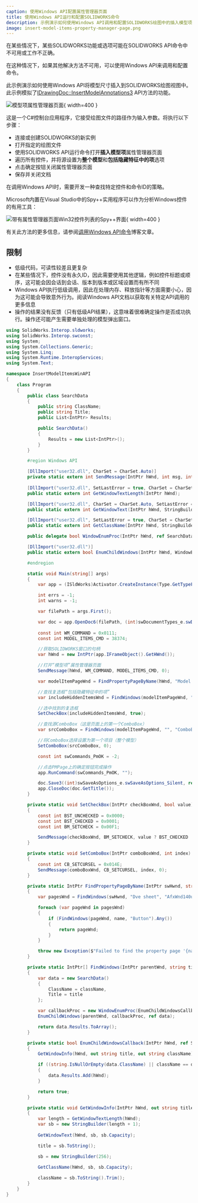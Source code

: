 ```yaml
---
caption: 使用Windows API配置属性管理器页面
title: 使用Windows API运行和配置SOLIDWORKS命令
description: 示例演示如何使用Windows API调用和配置SOLIDWORKS绘图中的插入模型项命令
image: insert-model-items-property-manager-page.png
---
```

在某些情况下，某些SOLIDWORKS功能或选项可能在SOLIDWORKS API命令中不可用或工作不正确。

在这种情况下，如果其他解决方法不可用，可以使用Windows API来调用和配置命令。

此示例演示如何使用Windows API将模型尺寸插入到SOLIDWORKS绘图视图中。此示例模拟了[IDrawingDoc::InsertModelAnnotations3](https://help.solidworks.com/2015/english/api/sldworksapi/solidworks.interop.sldworks~solidworks.interop.sldworks.idrawingdoc~insertmodelannotations3.html) API方法的功能。

![模型项属性管理器页面](insert-model-items-property-manager-page.png){ width=400 }

这是一个C#控制台应用程序，它接受绘图文件的路径作为输入参数。将执行以下步骤：

* 连接或创建SOLIDWORKS的新实例
* 打开指定的绘图文件
* 使用SOLIDWORKS API运行命令打开**插入模型项**属性管理器页面
* 遍历所有控件，并将源设置为**整个模型**和**包括隐藏特征中的项**选项
* 点击确定按钮关闭属性管理器页面
* 保存并关闭文档

在调用Windows API时，需要开发一种查找特定控件和命令ID的策略。

Microsoft内置在Visual Studio中的Spy++实用程序可以作为分析Windows控件的有用工具：

![带有属性管理器页面Win32控件列表的Spy++界面](spy-plus-plus-solidworks-window.png){ width=400 }

有关此方法的更多信息，请参阅[调用Windows API命令](https://blog.codestack.net/missing-solidworks-api-command#calling-windows-command)博客文章。

## 限制

* 低级代码，可读性较差且更复杂
* 在某些情况下，控件没有永久ID，因此需要使用其他逻辑，例如控件标题或顺序，这可能会因会话到会话、版本到版本或区域设置而有所不同
* Windows API执行低级调用，因此在处理内存、释放指针等方面需要小心，因为这可能会导致意外行为。阅读Windows API文档以获取有关特定API调用的更多信息
* 操作的结果没有反馈（只有低级API结果），这意味着很难确定操作是否成功执行。操作还可能产生需要单独处理的模型弹出窗口。

``` cs
using SolidWorks.Interop.sldworks;
using SolidWorks.Interop.swconst;
using System;
using System.Collections.Generic;
using System.Linq;
using System.Runtime.InteropServices;
using System.Text;

namespace InsertModelItemsWinAPI
{
    class Program
    {
        public class SearchData
        {
            public string ClassName;
            public string Title;
            public List<IntPtr> Results;

            public SearchData()
            {
                Results = new List<IntPtr>();
            }
        }

        #region Windows API

        [DllImport("user32.dll", CharSet = CharSet.Auto)]
        private static extern int SendMessage(IntPtr hWnd, int msg, int wParam, int lParam);
        
        [DllImport("user32.dll", SetLastError = true, CharSet = CharSet.Auto)]
        public static extern int GetWindowTextLength(IntPtr hWnd);

        [DllImport("user32.dll", CharSet = CharSet.Auto, SetLastError = true)]
        public static extern int GetWindowText(IntPtr hWnd, StringBuilder lpString, int nMaxCount);

        [DllImport("user32.dll", SetLastError = true, CharSet = CharSet.Auto)]
        public static extern int GetClassName(IntPtr hWnd, StringBuilder lpClassName, int nMaxCount);

        public delegate bool WindowEnumProc(IntPtr hWnd, ref SearchData lParam);

        [DllImport("user32.dll")]
        public static extern bool EnumChildWindows(IntPtr hWnd, WindowEnumProc func, ref SearchData lParam);

        #endregion

        static void Main(string[] args)
        {
            var app = (ISldWorks)Activator.CreateInstance(Type.GetTypeFromProgID("SldWorks.Application"));

            int errs = -1;
            int warns = -1;

            var filePath = args.First();

            var doc = app.OpenDoc6(filePath, (int)swDocumentTypes_e.swDocDRAWING, (int)swOpenDocOptions_e.swOpenDocOptions_Silent, "", ref errs, ref warns);
            
            const int WM_COMMAND = 0x0111;
            const int MODEL_ITEMS_CMD = 38374;

            //获取SOLIDWORKS窗口的句柄
            var hWnd = new IntPtr(app.IFrameObject().GetHWnd());

            //打开“模型项”属性管理器页面
            SendMessage(hWnd, WM_COMMAND, MODEL_ITEMS_CMD, 0);

            var modelItemPageWnd = FindPropertyPageByName(hWnd, "Model Items");

            //查找复选框“包括隐藏特征中的项”
            var includeHiddenItemsWnd = FindWindows(modelItemPageWnd, "Include items from &hidden features", "Button").First();

            //选中找到的复选框
            SetCheckBox(includeHiddenItemsWnd, true);

            //查找源ComboBox（这是页面上的第一个ComboBox）
            var srcComboBox = FindWindows(modelItemPageWnd, "", "ComboBox").First();

            //将ComboBox选择设置为第一个项目（整个模型）
            SetComboBox(srcComboBox, 0);

            const int swCommands_PmOK = -2;

            //点击PMPage上的确定按钮完成操作
            app.RunCommand(swCommands_PmOK, "");

            doc.Save3((int)swSaveAsOptions_e.swSaveAsOptions_Silent, ref errs, ref warns);
            app.CloseDoc(doc.GetTitle());
        }

        private static void SetCheckBox(IntPtr checkBoxWnd, bool value)
        {
            const int BST_UNCHECKED = 0x0000;
            const int BST_CHECKED = 0x0001;
            const int BM_SETCHECK = 0x00F1;

            SendMessage(checkBoxWnd, BM_SETCHECK, value ? BST_CHECKED : BST_UNCHECKED, 0);
        }

        private static void SetComboBox(IntPtr comboBoxWnd, int index) 
        {
            const int CB_SETCURSEL = 0x014E;
            SendMessage(comboBoxWnd, CB_SETCURSEL, index, 0);
        }

        private static IntPtr FindPropertyPageByName(IntPtr swHwnd, string name)
        {
            var pagesWnd = FindWindows(swHwnd, "Dve sheet", "AfxWnd140u");

            foreach (var pageWnd in pagesWnd) 
            {
                if (FindWindows(pageWnd, name, "Button").Any()) 
                {
                    return pageWnd;
                }
            }

            throw new Exception($"Failed to find the property page '{name}'");
        }

        private static IntPtr[] FindWindows(IntPtr parentWnd, string title, string className)
        {
            var data = new SearchData()
            {
                ClassName = className,
                Title = title
            };

            var callbackProc = new WindowEnumProc(EnumChildWindowsCallback);
            EnumChildWindows(parentWnd, callbackProc, ref data);

            return data.Results.ToArray();
        }

        private static bool EnumChildWindowsCallback(IntPtr hWnd, ref SearchData data)
        {
            GetWindowInfo(hWnd, out string title, out string className);

            if ((string.IsNullOrEmpty(data.ClassName) || className == data.ClassName) && (string.IsNullOrEmpty(data.Title) || title == data.Title))
            {
                data.Results.Add(hWnd);
            }

            return true;
        }

        private static void GetWindowInfo(IntPtr hWnd, out string title, out string className)
        {
            var length = GetWindowTextLength(hWnd);
            var sb = new StringBuilder(length + 1);
            
            GetWindowText(hWnd, sb, sb.Capacity);

            title = sb.ToString();

            sb = new StringBuilder(256);
            
            GetClassName(hWnd, sb, sb.Capacity);

            className = sb.ToString().Trim();
        }
    }
}
```